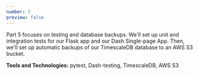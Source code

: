 ```yaml
---
number: 5
preview: false
---
```


Part 5 focuses on testing and database backups. We'll set up unit and integration tests for our Flask app and our Dash Single-page App. Then, we'll set up automatic backups of our TimescaleDB database to an AWS S3 bucket.

**Tools and Technologies:** pytest, Dash-testing, TimescaleDB, AWS S3

